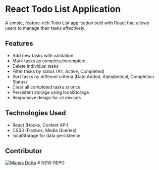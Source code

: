 # React Todo List Application

A simple, feature-rich Todo List application built with React that allows users to manage their tasks effectively.

## Features

- Add new tasks with validation
- Mark tasks as complete/incomplete
- Delete individual tasks
- Filter tasks by status (All, Active, Completed)
- Sort tasks by different criteria (Date Added, Alphabetical, Completion Status)
- Clear all completed tasks at once
- Persistent storage using localStorage
- Responsive design for all devices


## Technologies Used

- React (Hooks, Context API)
- CSS3 (Flexbox, Media Queries)
- localStorage for data persistence



## Contributor

[![Manas Dutta](https://avatars.githubusercontent.com/u/122201926?size=50)](https://github.com/manasdutta04 "Manas on GitHub") #   N E W - R E P O  
 